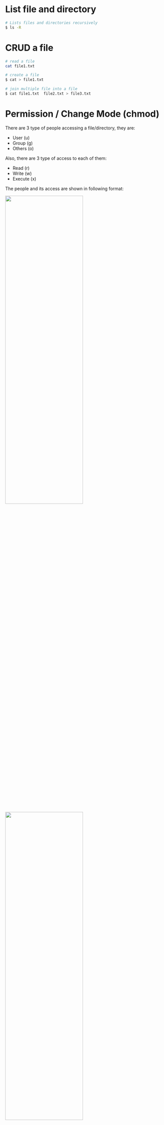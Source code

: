 # List file and directory 
   ``` bash
   # Lists files and directories recursively
   $ ls -R

   ```
# CRUD a file
   ``` bash
   # read a file
   cat file1.txt

   # create a file
   $ cat > file1.txt

   # join multiple file into a file
   $ cat file1.txt  file2.txt > file3.txt
   
   ```
# Permission / Change Mode (chmod)

   There are 3 type of people accessing a file/directory, they are:
   - User (u)
   - Group (g)
   - Others (o)
   
   Also, there are 3 type of access to each of them:
   - Read (r)
   - Write (w)
   - Execute (x)

   The people and its access are shown in following format:

   
   <img src="images/chmod-person-type.png" alt="" width="70%" height="50%"/>
   <img src="images/file-person-access.png" alt="" width="70%" height="50%"/>
   
   <br/>

   > **Notes:** <br/>
   > The ilustration pictures are refered from [interviewbit.com](https://www.interviewbit.com/linux-commands-cheat-sheet/#file-permissions) and [javarevisited](https://javarevisited.blogspot.com/2012/03/10-example-of-chmod-command-in-unix.html)
   
   The file type value:
   - <code>d</code> → directory
   - <code>-</code> → regular file
   - <code>l</code> → Symbolic Link
   - <code>s</code> → Unix Domain Socket
   - <code>p</code> → named pipe
   - <code>c</code> → character device file
   - <code>b</code> → block device file

   <br/>   
   To manage access and permission we use <code>*chmode*</code> 
   <br/>   
   <br/>  
 
   ## Symbolic Method
   ```
   chmod [ugoa][-+=][rwx], [ugoa][-+=][rwx],.. FileName
   ```

   Detail items of the syntax are:
   - Person
      1. <code>u</code> → User
      2. <code>g</code> → Group
      3. <code>o</code> → Others
      4. <code>a</code> → All the users i.e. 
             Instead of writing <code>ugo</code>, we can just write <code>a</code>.

   - Operators
      1. <code>-</code> → removes the mentioned permission
      2. <code>+</code> → adds the mentioned permission
      3. <code>=</code> → Changes the current permission to the mentioned permission. </br>
             *If no permission is mentioned after using the <code>=</code> operator, all the permissions from the mentioned class are removed.*

   - Permission
      1. <code>r</code> → Read
      2. <code>w</code> → Write
      3. <code>x</code> → Execute

   Examples:
   ``` bash
   chmod o+r file1.txt
   chmod a+w file1.txt
   chmod u+x file1.txt
   chmod g-wx file2.txt
   chmod ugo+rwx file2.txt
   ```

   ## Numeric Method
   There are numeric codes for each permission:
   - r (read) = 4
   - w (write) = 2
   - x (execute) = 1
   - No permissions  = 0

   Example 1:
   ``` bash
   # Symbolic way
   chmod ugo+rw file1.txt

   # Numeric way
   chmod 666 file1.txt
   ```
   > <code>rw</code> →  read + write = 4 + 2  = 6 <br/>
   > <code>ugo</code> → user, group, other <br/>
   > So, <code>ugo = 666</code>


   Example 2:
   ``` bash
   # Symbolic way
   chmod -R a+rwx,u-x,g-wx,o-rwx folder_name

   # Numeric way
   chmod -R 640 folder_name
   ```

   |              |User (u)| Group (g) |Other (o)  |
   |---           | ---    | ---       |---        |
   |Read (4)      |✔       |✔         |           |
   |Write (2)     |✔       |           |          |
   |Execute (1)   |        |           |           |
   | **RESULT**             | 6      | 4       | 0           |      
   
# Ownership / Changing Owner (chown)
```
chown [OPTIONS] [USER][:GROUP] file1 file2

chown -R myuser:mygroup /var/www/sitename

```

# Searching
``` bash
# search for patthern in file
grep -r {pattern} {directory}
grep -r *.config /etc 

# filter by pattern the output of command
{command} | grep {pattern}
ls -a | grep *config*

# find all instances of file
locate {file}
```

``` bash
# find file of extension
$ find . -type f -name "*.jar"

# find directory
$ find . -type d -name ".DS_Store"
```

# Copy
``` bash
#copy recursively and force override and apply to all
yes|cp -rf /home/userftp/html/site/* /home/user1/html/
```


# Tail

``` bash
#Outputs the last 10 lines of the file myfile.txt.
$ tail myfile.txt

#Outputs the last 100 lines of the file myfile.txt.
$ tail myfile.txt -n 100

# Outputs the last 10 lines of myfile.txt, and monitors myfile.txt for updates;
# tail then continues to output any new lines that are added to myfile.txt.
$ tail -f myfile.txt

# Sample with grep
$ tail -f access.log | grep 24.10.160.10

# in practical I use
$ tail -fn 100 log.txt
```


# Compression

## tar
``` bash
# tar file or directory into a file.tar
tar cf file.tar {file_or_directory}

# untar into current directory
tar xf file.tar

# show content of tar archive
tar tf file.tar
```
Tar paremeter:
   - <code>c</code> → create archive
   - <code>t</code> → table of content
   - <code>x</code> → extract
   - <code>f</code> → file name
   - <code>z</code> → use zip/gzip
   - <code>j</code> → use bzip2
   - <code>k</code> → don't override
   - <code>w</code> → ask for confirmation
   - <code>v</code> → verbose
## gzip
``` bash
# compress file and rename to file.gz
gzip file

# decompress file.gz
gzip -d file.gz
```

# File Operation from Network

## wget
``` bash
# download file
wget url

# download recursively
wget -r url
```
# References:
1. https://chmodcommand.com/chmod-640/
2. https://javarevisited.blogspot.com/2012/03/10-example-of-chmod-command-in-unix.html
3. https://www.interviewbit.com/linux-commands-cheat-sheet/#file-permissions
4. https://meta.stackexchange.com/questions/314520/markdown-for-ticks-and-crosses
    

